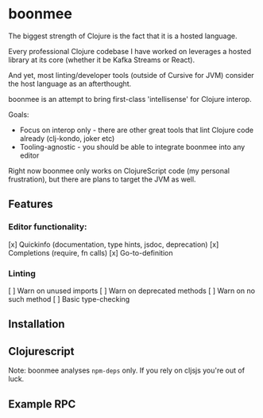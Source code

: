 # boonmee

The biggest strength of Clojure is the fact that it is a hosted language.

Every professional Clojure codebase I have worked on leverages a hosted library at its core (whether it be Kafka Streams or React). 

And yet, most linting/developer tools (outside of Cursive for JVM) consider the host language as an afterthought.

boonmee is an attempt to bring first-class 'intellisense' for Clojure interop.

Goals:

* Focus on interop only - there are other great tools that lint Clojure code already (clj-kondo, joker etc)
* Tooling-agnostic - you should be able to integrate boonmee into any editor

Right now boonmee only works on ClojureScript code (my personal frustration), but there are plans to target the JVM as well.

## Features

### Editor functionality:

[x] Quickinfo (documentation, type hints, jsdoc, deprecation)
[x] Completions (require, fn calls)
[x] Go-to-definition

### Linting

[ ] Warn on unused imports
[ ] Warn on deprecated methods
[ ] Warn on no such method
[ ] Basic type-checking

## Installation


## Clojurescript 

Note: boonmee analyses `npm-deps` only. If you rely on cljsjs you're out of luck.

## Example RPC
